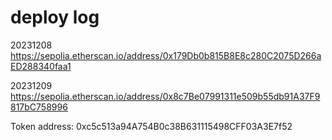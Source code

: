 # deploy log

20231208
https://sepolia.etherscan.io/address/0x179Db0b815B8E8c280C2075D266aED288340faa1

20231209
https://sepolia.etherscan.io/address/0x8c7Be07991311e509b55db91A37F9817bC758996

Token address: 0xc5c513a94A754B0c38B631115498CFF03A3E7f52
